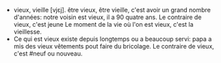 - vieux, vieille [vjɛj]. être vieux, être vieille, c'est avoir un grand nombre d'années: notre voisin est vieux, il a 90 quatre ans.
  Le contraire de vieux, c'est jeune
  Le moment de la vie où l'on est vieux, c'est la vieillesse.
- Ce qui est vieux existe depuis longtemps ou a beaucoup servi: papa a mis des vieux vêtements pout faire du bricolage.
  Le contraire de vieux, c'est #neuf ou nouveau.